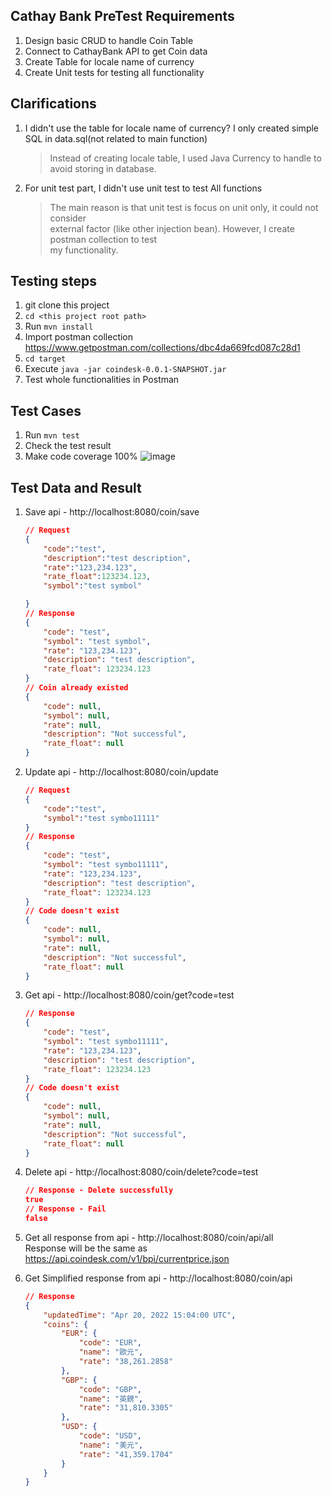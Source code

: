 ## Cathay Bank PreTest Requirements
1. Design basic CRUD to handle Coin Table
2. Connect to CathayBank API to get Coin data
3. Create Table for locale name of currency 
4. Create Unit tests for testing all functionality

## Clarifications 
1. I didn't use the table for locale name of currency? I only created simple SQL in data.sql(not related to main function)
   > Instead of creating locale table, I used Java Currency to handle to avoid storing in database.
2. For unit test part, I didn't use unit test to test All functions
   > The main reason is that unit test is focus on unit only, it could not consider\
   > external factor (like other injection bean). However, I create postman collection to test\
   > my functionality.

## Testing steps
1. git clone this project
2. `cd <this project root path>`
3. Run `mvn install` 
4. Import postman collection https://www.getpostman.com/collections/dbc4da669fcd087c28d1
5. `cd target`
6. Execute `java -jar coindesk-0.0.1-SNAPSHOT.jar`
7. Test whole functionalities in Postman

## Test Cases
1. Run `mvn test`
2. Check the test result
3. Make code coverage 100% 
   ![image](https://user-images.githubusercontent.com/48560984/164266853-54ee0599-34a4-4145-93fb-d420ee64fe44.png)   

## Test Data and Result
1. Save api - http://localhost:8080/coin/save
   ```json
   // Request
   {
       "code":"test",
       "description":"test description",
       "rate":"123,234.123",
       "rate_float":123234.123,
       "symbol":"test symbol"
   
   } 
   // Response
   {
       "code": "test",
       "symbol": "test symbol",
       "rate": "123,234.123",
       "description": "test description",
       "rate_float": 123234.123
   }
   // Coin already existed
   {
       "code": null,
       "symbol": null,
       "rate": null,
       "description": "Not successful",
       "rate_float": null
   }
   ```
2. Update api - http://localhost:8080/coin/update
   ```json
   // Request
   {
       "code":"test",
       "symbol":"test symbo11111"
   }
   // Response
   {
       "code": "test",
       "symbol": "test symbo11111",
       "rate": "123,234.123",
       "description": "test description",
       "rate_float": 123234.123
   }
   // Code doesn't exist
   {
       "code": null,
       "symbol": null,
       "rate": null,
       "description": "Not successful",
       "rate_float": null
   }
   ```
3. Get api - http://localhost:8080/coin/get?code=test
   ```json
   // Response
   {
       "code": "test",
       "symbol": "test symbo11111",
       "rate": "123,234.123",
       "description": "test description",
       "rate_float": 123234.123
   }
   // Code doesn't exist
   {
       "code": null,
       "symbol": null,
       "rate": null,
       "description": "Not successful",
       "rate_float": null
   }
   ```
4. Delete api - http://localhost:8080/coin/delete?code=test
   ```json
   // Response - Delete successfully
   true
   // Response - Fail
   false
   ```
   
5. Get all response from api - http://localhost:8080/coin/api/all \
   Response will be the same as https://api.coindesk.com/v1/bpi/currentprice.json
   
6. Get Simplified response from api - http://localhost:8080/coin/api
   ```json
   // Response
   {
       "updatedTime": "Apr 20, 2022 15:04:00 UTC",
       "coins": {
           "EUR": {
               "code": "EUR",
               "name": "歐元",
               "rate": "38,261.2858"
           },
           "GBP": {
               "code": "GBP",
               "name": "英鎊",
               "rate": "31,810.3305"
           },
           "USD": {
               "code": "USD",
               "name": "美元",
               "rate": "41,359.1704"
           }
       }
   }
   ```
